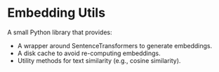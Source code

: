 # Embedding Utils

A small Python library that provides:
- A wrapper around SentenceTransformers to generate embeddings.
- A disk cache to avoid re-computing embeddings.
- Utility methods for text similarity (e.g., cosine similarity).
